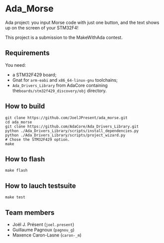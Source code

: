 # Ada_Morse

Ada project: you input Morse code with just one button, and the text shows up on the screen of your STM32F4!

This project is a submission to the MakeWithAda contest.

## Requirements

You need:

- a STM32F429 board;
- Gnat for `arm-eabi` and `x86_64-linux-gnu` toolchains;
- `Ada_Drivers_Library` from AdaCore containing the`boards/stm32f429_discovery/obj` directory.

## How to build

``` shell
git clone https://github.com/JoelJPresent/ada_morse.git
cd ada_morse
git clone https://github.com/AdaCore/Ada_Drivers_Library.git
python ./Ada_Drivers_Library/scripts/install_dependencies.py
python ./Ada_Drivers_Library/scripts/project_wizard.py
# Chose the STM32F429 option.
make
```

## How to flash

``` shell
make flash
```

## How to lauch testsuite

``` shell
make test
```

## Team members

- Joël J. Présent (`joel.present`)
- Guillaume Pagnoux (`pagnou_g`)
- Maxence Caron-Lasne (`caron-_m`)
